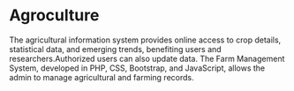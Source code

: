 # Agroculture
The agricultural information system provides online access to crop details, statistical data, and emerging trends, benefiting users and researchers.Authorized users can also update data. The Farm Management System, developed in PHP, CSS, Bootstrap, and JavaScript, allows the admin to manage agricultural and farming records. 
